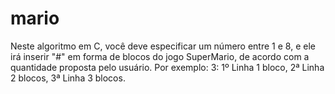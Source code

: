 # mario
Neste algoritmo em C, você deve especificar um número entre 1 e 8, e ele irá inserir "#" em forma de blocos do jogo SuperMario, de acordo com a quantidade proposta pelo usuário. Por exemplo: 3: 1º Linha 1 bloco, 2ª Linha 2 blocos, 3ª Linha 3 blocos.
